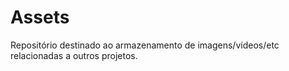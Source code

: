 # Assets

Repositório destinado ao armazenamento de imagens/vídeos/etc relacionadas a outros projetos.
